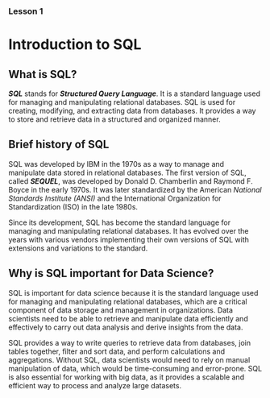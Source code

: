 ### Lesson 1
# Introduction to SQL

## What is SQL?
***SQL*** stands for ***Structured Query Language***. It is a standard language used for managing and manipulating relational databases. SQL is used for creating, modifying, and extracting data from databases. It provides a way to store and retrieve data in a structured and organized manner.

## Brief history of SQL
SQL was developed by IBM in the 1970s as a way to manage and manipulate data stored in relational databases. The first version of SQL, called ***SEQUEL***, was developed by Donald D. Chamberlin and Raymond F. Boyce in the early 1970s. It was later standardized by the American _National Standards Institute (ANSI)_ and the International Organization for Standardization (ISO) in the late 1980s.

Since its development, SQL has become the standard language for managing and manipulating relational databases. It has evolved over the years with various vendors implementing their own versions of SQL with extensions and variations to the standard.

## Why is SQL important for Data Science?
SQL is important for data science because it is the standard language used for managing and manipulating relational databases, which are a critical component of data storage and management in organizations. Data scientists need to be able to retrieve and manipulate data efficiently and effectively to carry out data analysis and derive insights from the data.

SQL provides a way to write queries to retrieve data from databases, join tables together, filter and sort data, and perform calculations and aggregations. Without SQL, data scientists would need to rely on manual manipulation of data, which would be time-consuming and error-prone. SQL is also essential for working with big data, as it provides a scalable and efficient way to process and analyze large datasets.





